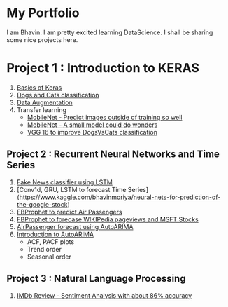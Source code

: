 # My Portfolio

I am Bhavin. I am pretty excited learning DataScience. I shall be sharing some nice projects here.

# Project 1 : Introduction to KERAS

1. [Basics of Keras](https://www.kaggle.com/bhavinmoriya/playing-with-keras)
2. [Dogs and Cats classification](https://www.kaggle.com/bhavinmoriya/dogs-and-cats-classification-by-cnn-and-vgg16)
3. [Data Augmentation](https://www.kaggle.com/bhavinmoriya/dataaugmentation-with-keras)
4. Transfer learning
   - [MobileNet - Predict images outside of training so well](https://www.kaggle.com/bhavinmoriya/mobilenet-small-but-real-good-too)
   - [MobileNet - A small model could do wonders](https://www.kaggle.com/bhavinmoriya/mobilenet-finetune-to-custom-datasets-99-acc)
   - [VGG 16 to improve DogsVsCats classification](https://www.kaggle.com/bhavinmoriya/dogs-and-cats-classification-by-cnn-and-vgg16)

## Project 2 : Recurrent Neural Networks and Time Series

1. [Fake News classifier using LSTM](https://www.kaggle.com/bhavinmoriya/fake-news-classifier-using-lstm)
2. [Conv1d, GRU, LSTM to forecast Time Series] (https://www.kaggle.com/bhavinmoriya/neural-nets-for-prediction-of-the-google-stock)
3. [FBProphet to predict Air Passengers](https://www.kaggle.com/bhavinmoriya/playing-with-fb-prophet-great-prediction)
4. [FBProphet to forecase WIKIPedia pageviews and MSFT Stocks](https://www.kaggle.com/bhavinmoriya/facebook-prophet-wikipedia-msft-forecast)
5. [AirPassenger forecast using AutoARIMA](https://www.kaggle.com/bhavinmoriya/airpassenger-autoarima-almost-accurate-preds)
6. [Introduction to AutoARIMA](https://www.kaggle.com/bhavinmoriya/google-stocks-auto-arima#Stationarity)
   - ACF, PACF plots 
   - Trend order
   - Seasonal order

## Project 3 : Natural Language Processing

1. [IMDb Review - Sentiment Analysis with about 86% accuracy](https://www.kaggle.com/bhavinmoriya/imdb-review-sentiment-analysis-using-conv1d)









 





